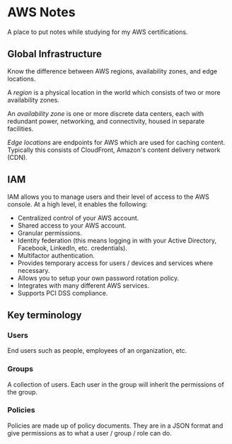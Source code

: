 # AWS Notes

A place to put notes while studying for my AWS certifications.

## Global Infrastructure

Know the difference between AWS regions, availability zones, and edge locations.

A _region_ is a physical location in the world which consists of two or more availability zones.

An _availability zone_ is one or more discrete data centers, each with redundant power, networking, and connectivity, housed in separate facilities.

_Edge locations_ are endpoints for AWS which are used for caching content. Typically this consists of CloudFront, Amazon's content delivery network (CDN).

## IAM

IAM allows you to manage users and their level of access to the AWS console. At a high level, it enables the following:

* Centralized control of your AWS account.
* Shared access to your AWS account.
* Granular permissions.
* Identity federation (this means logging in with your Active Directory, Facebook, LinkedIn, etc. credentials).
* Multifactor authentication.
* Provides temporary access for users / devices and services where necessary.
* Allows you to setup your own password rotation policy.
* Integrates with many different AWS services.
* Supports PCI DSS compliance.

## Key terminology

### Users

End users such as people, employees of an organization, etc.

### Groups

A collection of users. Each user in the group will inherit the permissions of the group.

### Policies

Policies are made up of policy documents. They are in a JSON format and give permissions as to what a user / group / role can do.


